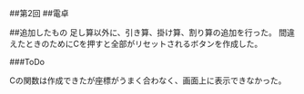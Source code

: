 ##第2回
##電卓

##追加したもの
足し算以外に、引き算、掛け算、割り算の追加を行った。
間違えたときのためにCを押すと全部がリセットされるボタンを作成した。


###ToDo

Cの関数は作成できたが座標がうまく合わなく、画面上に表示できなかった。
